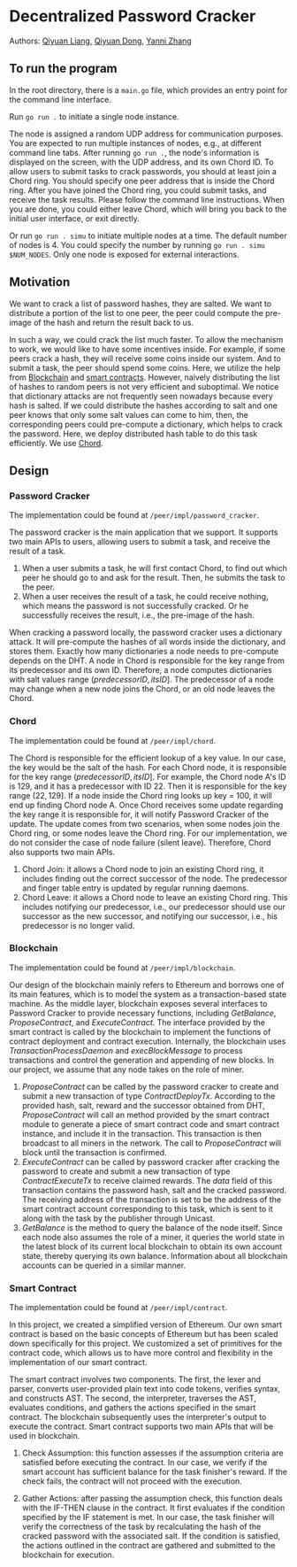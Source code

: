# Decentralized Password Cracker

Authors: [Qiyuan Liang](https://github.com/IYuan505), [Qiyuan Dong](https://github.com/akaqyd), [Yanni Zhang](https://github.com/YanniZhangYZ)<br>

## To run the program

In the root directory, there is a `main.go` file, which provides an entry point for the command line interface.

Run `go run .` to initiate a single node instance.

The node is assigned a random UDP address for communication purposes. You are expected to run multiple instances of nodes, e.g., at different command line tabs. After running `go run .`, the node's information is displayed on the screen, with the UDP address, and its own Chord ID. To allow users to submit tasks to crack passwords, you should at least join a Chord ring. You should specify one peer address that is inside the Chord ring. After you have joined the Chord ring, you could submit tasks, and receive the task results. Please follow the command line instructions. When you are done, you could either leave Chord, which will bring you back to the initial user interface, or exit directly.

Or run `go run . simu` to initiate multiple nodes at a time. The default number of nodes is 4. You could specify the number by running `go run . simu $NUM_NODES`. Only one node is exposed for external interactions.

## Motivation

We want to crack a list of password hashes, they are salted. We want to distribute a portion of the list to one peer, the peer could compute the pre-image of the hash and return the result back to us.

In such a way, we could crack the list much faster. To allow the mechanism to work, we would like to have some incentives inside. For example, if some peers crack a hash, they will receive some coins inside our system. And to submit a task, the peer should spend some coins. Here, we utilize the help from [Blockchain](https://en.wikipedia.org/wiki/Blockchain) and [smart contracts](https://en.wikipedia.org/wiki/Smart_contract). However, naively distributing the list of hashes to random peers is not very efficient and suboptimal. We notice that dictionary attacks are not frequently seen nowadays because every hash is salted. If we could distribute the hashes according to salt and one peer knows that only some salt values can come to him, then, the corresponding peers could pre-compute a dictionary, which helps to crack the password. Here, we deploy distributed hash table to do this task efficiently. We use [Chord](https://en.wikipedia.org/wiki/Chord_(peer-to-peer)).

## Design

### Password Cracker

The implementation could be found at `/peer/impl/password_cracker`.

The password cracker is the main application that we support. It supports two main APIs to users, allowing users to submit a task, and receive the result of a task.

1. When a user submits a task, he will first contact Chord, to find out which peer he should go to and ask for the result. Then, he submits the task to the peer.
2. When a user receives the result of a task, he could receive nothing, which means the password is not successfully cracked. Or he successfully receives the result, i.e., the pre-image of the hash.

When cracking a password locally, the password cracker uses a dictionary attack. It will pre-compute the hashes of all words inside the dictionary, and stores them. Exactly how many dictionaries a node needs to pre-compute depends on the DHT. A node in Chord is responsible for the key range from its predecessor and its own ID. Therefore, a node computes dictionaries with salt values range $(predecessor ID, its ID]$. The predecessor of a node may change when a new node joins the Chord, or an old node leaves the Chord.

### Chord

The implementation could be found at `/peer/impl/chord`.

The Chord is responsible for the efficient lookup of a key value. In our case, the key would be the salt of the hash. For each Chord node, it is responsible for the key range $(predecessor ID, its ID]$. For example, the Chord node A's ID is 129, and it has a predecessor with ID 22. Then it is responsible for the key range $(22, 129]$. If a node inside the Chord ring looks up key = 100, it will end up finding Chord node A. Once Chord receives some update regarding the key range it is responsible for, it will notify Password Cracker of the update. The update comes from two scenarios, when some nodes join the Chord ring, or some nodes leave the Chord ring. For our implementation, we do not consider the case of node failure (silent leave). Therefore, Chord also supports two main APIs.

1. Chord Join: it allows a Chord node to join an existing Chord ring, it includes finding out the correct successor of the node. The predecessor and finger table entry is updated by regular running daemons.
2. Chord Leave: it allows a Chord node to leave an existing Chord ring. This includes notifying our predecessor, i.e., our predecessor should use our successor as the new successor, and notifying our successor, i.e., his predecessor is no longer valid.

### Blockchain

The implementation could be found at `/peer/impl/blockchain`.

Our design of the blockchain mainly refers to Ethereum and borrows one of its main features, which is to model the system as a transaction-based state machine.
As the middle layer, blockchain exposes several interfaces to Password Cracker to provide necessary functions, including _GetBalance_, _ProposeContract_, and _ExecuteContract_. The interface provided by the smart contract is called by the blockchain to implement the functions of contract deployment and contract execution. Internally, the blockchain uses _TransactionProcessDaemon_ and _execBlockMessage_ to process transactions and control the generation and appending of new blocks. In our project, we assume that any node takes on the role of miner.

1. _ProposeContract_ can be called by the password cracker to create and submit a new transaction of type _ContractDeployTx_. According to the provided hash, salt, reward and the successor obtained from DHT, _ProposeContract_ will call an method provided by the smart contract module to generate a piece of smart contract code and smart contract instance, and include it in the transaction. This transaction is then broadcast to all miners in the network. The call to _ProposeContract_ will block until the transaction is confirmed.
2. _ExecuteContract_ can be called by password cracker after cracking the password to create and submit a new transaction of type _ContractExecuteTx_ to receive claimed rewards. The _data_ field of this transaction contains the password hash, salt and the cracked password. The receiving address of the transaction is set to be the address of the smart contract account corresponding to this task, which is sent to it along with the task by the publisher through Unicast. 
3. _GetBalance_ is the method to query the balance of the node itself. Since each node also assumes the role of a miner, it queries the world state in the latest block of its current local blockchain to obtain its own account state, thereby querying its own balance. Information about all blockchain accounts can be queried in a similar manner.

### Smart Contract

The implementation could be found at `/peer/impl/contract`.

In this project, we created a simplified version of Ethereum. Our own smart contract is based on the basic concepts of Ethereum but has been scaled down specifically for this project. We customized a set of primitives for the contract code, which allows us to have more control and flexibility in the implementation of our smart contract.

The smart contract involves two components. The first, the lexer and parser, converts user-provided plain text into code tokens, verifies syntax, and constructs AST. The second, the interpreter, traverses the AST, evaluates conditions, and gathers the actions specified in the smart contract. The blockchain subsequently uses the interpreter's output to execute the contract. Smart contract supports two main APIs that will be used in blockchain.

1. Check Assumption: this function assesses if the assumption criteria are satisfied before executing the contract. In our case, we verify if the smart account has sufficient balance for the task finisher's reward. If the check fails, the contract will not proceed with the execution.

2. Gather Actions: after passing the assumption check, this function deals with the IF-THEN clause in the contract. It first evaluates if the condition specified by the IF statement is met. In our case, the task finisher will verify the correctness of the task by recalculating the hash of the cracked password with the associated salt. If the condition is satisfied, the actions outlined in the contract are gathered and submitted to the blockchain for execution.
